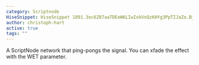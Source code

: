 ```yaml
---
category: Scriptnode
HiseSnippet: HiseSnippet 1891.3oc6Z07aaTDEeW6LIwIokVnQzKHYg3PpTIJaZo.BjrymsQTmXEmlVNfBS1cb7R1cmkcGmDCh6biCbpb.wY3.bnW3VD+C.B3FR.RHPhaAItVAuYmcWOq8FWGW21z13HE44Me79Mu2u2addmsrGUm36S8TTysVCWhh5XnJMbX0lqF1zQYo4UTOMpD1mQ7xKDMaCWruOwPQUM6U4BTyMfRvmCJLK1B6nSZJRQYcpoN45l1lrlRKW7sLsrVDaPVyzVZzWt3R5Tm4nVz5.dxhlRwEquMdKxxX9vxfTTGbACSF0qBCyH9JpCLK0nQkZzccDiecSeyMsH7FZJUfERHdQpkAGwboJyUyzxnbz91WQQEUtoUHqvJbNTISCyX4MsFmIni7Mmgr8PMSR3kMA7zjg2TRvKEHoJAoADP5rnJ5dltrl8vwynnkb.mSULX1kghXrJp6iliBCvgMoMdaxhdPi3ILwUlZpKlG92Edip0czYlTm7TmkoLxJNSbgQ9vQxMxGMR9V6pZ0T6iqFOpkEwK0t4dZuNMwIbpauIw6h42AaUmDOPX6mzlhNbaprKWWrqkFH0YIGS1JtDmCiHnDZpfuciklGyvbGQnLXbtDOlIGBpyS1AX0B2RNz7D+sYTWfW2lOCXKTi5VXVRJDOtIrCvFjvuwcNN9lrFxwU8MdU2BwyhJaxzqkNFyjBFAK0CBLFFMdJzBUqRzYMA3.nEu0CuPuQBC8.cxU9XgMyu3szRMn6iQMI3tdDWrGYMZYKbiI7w1tVjUALdw7aZQ02th4GPZOpvU.gY4iXB8ZXGGhkeuD7LXWaUz5rSYUZcloyVkvLOy8fnvkqaWARSqSlKDcfL0L7XHQ6o3s47hJDGifF+G7IrSMda0vN0h5TJ7aYBaWp21AtivuC6Egs2OvHuQ08zTlwxht6bTaWyPVJ3CBjUlZ0vsF0wTmKRLhHjNiMsNnjP3dMr+ZXSKNsdchmevhLDZpIg+.J8xTCv3L3hXcvH1nLlUiGavys.DQh2j5wDxD3RlSvWhnizDVD.N17sI+.MtunL1CNeCxIySsjQMqTpFAaj2Bh0xHzyR9qy6UGaorN2aymjBWKBqU.hQ7gNDR.u6A56dvd+AsLRPaXzdUgi+8RhsyDfMfNOYXu8LzxzBzdFNeUxNGhNAEPokAOHOiHIZL4PqrCwyBC42qrKOo3ZXusHr.sHKH7rBGRPnoexlg69kL3q9VbqdLXDxBpjRoyqWlTWugBVOszWvNLioSeFRFItGNpELqRlNQlj3j9kv60hrCJTgQb4Y0jGWksI6Jb0xiTPREKP7x7u28m26u+qeqvL0YTaHqkQLIJlV66ZAkSdnzZQ28J2IU9ZnSKgJGEToGYxsNhwPYRnrDl6rc1b+162t4FLsIM2ewsu82VnMy89a8MiWTrQBbyssJIs1R3XvtxsW7SJ1U33cet4+oBhxVqXSorZvQJsBlKW7dn+9gcXLzpDeBqEtWzZkjtYW2hYd3zMQ28U51vhL2W53RpajD1FCwH1tzM7a3nmDemKN8szH5Y6RyZOalvM8Lp4PumAAJtpkbfiBElCRC9IlIiyF3HyuUltX6o0NnPmRqsF2FzJ05EuWb6CJzttm5Hp6wPk3TRHKHnj1V+idvcp4z6D.xgVvACkUZzOzd2lZIV6mFcCGN0iXD35aQClESFbKNJ7jD6O8kXOGxinSL2gzZVVOwO0Yxnt6Ob.09SbWmpkZDzhDhwlX8saty+p+4GKsY4esPxcdTByD67SAh8cmTzWeZWmoOv3ReWGy3FBId7hssLJG4pWOx5V9Ll3k5ydywemu9ysK1oJXC9cuIr9mNl2w6rmM+obztzglgXbjHpuVR2UxFsWPh1wwBRNkTAIZGOpHY3v.ri+Ejb9SJH4XXAIZmTPxSgEjHkU9I4JRN6sd86bs+7WJj77kvDlmTPxCfBR9Tx2e26r+6e3EjLXPAIO5pGoYo3cnbjdnQRJNW6HzMILk9OYOdpeITu828B+Qgt6gAG+bvSTnPzyDUYVJcaabv8fbeeijiK5bTzMw6PBth+f6sX7f1Uod14uJAJjieOfZc3R9+gt8R9c65K4eEcF.g07vN9tTeH6mzJ2ReSK227DVcmjCWHJwn3auEgsmz3NSwHgSKKrL1IwhAsSrRk3W7UTyeufnjhJDX2XrhuNrYwsPJJW2xmbSSCVMM4I1T7zxhuF1ynBu.U4KUMamdeGz5w22gAO189N7XvUmm3dgyEgwJl76ycAmcHVPzX.FeVH7qJFJ3MRZxvoRTGZzUS1zQuJg4Yt0Vjjmfl1FZFFiebZrjyUbUhEA6KEh8REuN7axvdAWiUuYKzNx2Qdp9qyiDvMOOGP9GeekGx9D8q7P2G8Ao.Od6EedDjJd57Atx7OZ7kOLdSIdXnCartGcivGfBOne3.Iv91I30wKGpDucdMkcBuMc9qMghMbbwF55b95KCm9j9bltGlyk5g4b4dXNuROLmqzCy4U6g47ZcbN7SpCqwmy4AAkWHnnQU0nm+AP+U9ew+ay2.
author: christoph-hart
active: true
tags: ""
---
```

A ScriptNode network that ping-pongs the signal. You can xfade the effect with the WET parameter. 